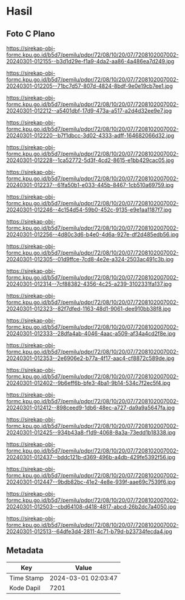 # Hasil

## Foto C Plano

https://sirekap-obj-formc.kpu.go.id/b5d7/pemilu/pdpr/72/08/10/20/07/7208102007002-20240301-012155--b3d1d29e-f1a9-4da2-aa86-4a486ea7d249.jpg

https://sirekap-obj-formc.kpu.go.id/b5d7/pemilu/pdpr/72/08/10/20/07/7208102007002-20240301-012205--71bc7d57-807d-4824-8bdf-9e0e19cb7ee1.jpg

https://sirekap-obj-formc.kpu.go.id/b5d7/pemilu/pdpr/72/08/10/20/07/7208102007002-20240301-012212--a5401dbf-17d9-473a-a517-a2d4d32ee9e7.jpg

https://sirekap-obj-formc.kpu.go.id/b5d7/pemilu/pdpr/72/08/10/20/07/7208102007002-20240301-012220--b7f1dbcc-3d02-4333-adff-164682066d32.jpg

https://sirekap-obj-formc.kpu.go.id/b5d7/pemilu/pdpr/72/08/10/20/07/7208102007002-20240301-012228--1ca52772-5d3f-4cd2-8615-e1bb429cac05.jpg

https://sirekap-obj-formc.kpu.go.id/b5d7/pemilu/pdpr/72/08/10/20/07/7208102007002-20240301-012237--61fa50b1-e033-445b-8467-1cb510a69759.jpg

https://sirekap-obj-formc.kpu.go.id/b5d7/pemilu/pdpr/72/08/10/20/07/7208102007002-20240301-012246--4c154d54-59b0-452c-9135-e9e1aa1187f7.jpg

https://sirekap-obj-formc.kpu.go.id/b5d7/pemilu/pdpr/72/08/10/20/07/7208102007002-20240301-012256--4d80c3d6-b4e0-4d6a-927e-df2d485edb56.jpg

https://sirekap-obj-formc.kpu.go.id/b5d7/pemilu/pdpr/72/08/10/20/07/7208102007002-20240301-012305--01d9ffce-7cd8-4e2e-a324-2503ac491c3b.jpg

https://sirekap-obj-formc.kpu.go.id/b5d7/pemilu/pdpr/72/08/10/20/07/7208102007002-20240301-012314--7cf88382-4356-4c25-a239-3102331fa137.jpg

https://sirekap-obj-formc.kpu.go.id/b5d7/pemilu/pdpr/72/08/10/20/07/7208102007002-20240301-012323--82f7dfed-1163-48d1-9061-dee910bb38f8.jpg

https://sirekap-obj-formc.kpu.go.id/b5d7/pemilu/pdpr/72/08/10/20/07/7208102007002-20240301-012333--28dfa4ab-4046-4aac-a509-af34a4cd2f8e.jpg

https://sirekap-obj-formc.kpu.go.id/b5d7/pemilu/pdpr/72/08/10/20/07/7208102007002-20240301-012353--2e6906e2-b77a-4f17-aac4-cf8872c589de.jpg

https://sirekap-obj-formc.kpu.go.id/b5d7/pemilu/pdpr/72/08/10/20/07/7208102007002-20240301-012402--9b6eff6b-bfe3-4ba1-9b14-534c7f2ec5f4.jpg

https://sirekap-obj-formc.kpu.go.id/b5d7/pemilu/pdpr/72/08/10/20/07/7208102007002-20240301-012412--898ceed9-1db6-48ec-a727-da9a9a5647fa.jpg

https://sirekap-obj-formc.kpu.go.id/b5d7/pemilu/pdpr/72/08/10/20/07/7208102007002-20240301-012425--934b43a8-f1d9-4068-8a3a-73edd1b18338.jpg

https://sirekap-obj-formc.kpu.go.id/b5d7/pemilu/pdpr/72/08/10/20/07/7208102007002-20240301-012437--bddc121b-d369-496b-a4db-429fe5392f56.jpg

https://sirekap-obj-formc.kpu.go.id/b5d7/pemilu/pdpr/72/08/10/20/07/7208102007002-20240301-012447--9bdb82bc-41e2-4e8e-939f-aae69c7539f6.jpg

https://sirekap-obj-formc.kpu.go.id/b5d7/pemilu/pdpr/72/08/10/20/07/7208102007002-20240301-012503--cbd64108-d418-4817-abcd-26b2dc7a4050.jpg

https://sirekap-obj-formc.kpu.go.id/b5d7/pemilu/pdpr/72/08/10/20/07/7208102007002-20240301-012513--64dfe3d4-2811-4c71-b79d-b23734fecda4.jpg


## Metadata

| Key        | Value               |
| ---------- | ------------------- |
| Time Stamp | 2024-03-01 02:03:47 |
| Kode Dapil | 7201                |



